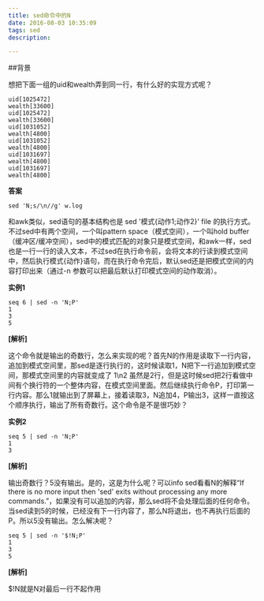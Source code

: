 ```yaml
---
title: sed命令中的N
date: 2016-08-03 10:35:09
tags: sed
description: 

---
```


##背景

想把下面一组的uid和wealth弄到同一行，有什么好的实现方式呢？

```
uid[1025472]
wealth[33600]
uid[1025472]
wealth[33600]
uid[1031052]
wealth[4800]
uid[1031052]
wealth[4800]
uid[1031697]
wealth[4800]
uid[1031697]
wealth[4800]
```

**答案**

```
sed 'N;s/\n//g' w.log
```

和awk类似，sed语句的基本结构也是 sed '模式{动作1;动作2}' file 的执行方式。不过sed中有两个空间，一个叫pattern space（模式空间），一个叫hold buffer（缓冲区/缓冲空间），sed中的模式匹配的对象只是模式空间，和awk一样，sed也是一行一行的读入文本，不过sed在执行命令前，会将文本的行读到模式空间中，然后执行模式{动作}语句，而在执行命令完后，默认sed还是把模式空间的内容打印出来（通过-n 参数可以把最后默认打印模式空间的动作取消）。
    
**实例1**

```
seq 6 | sed -n 'N;P'
1
3
5
```

**[解析]**

 这个命令就是输出的奇数行，怎么来实现的呢？首先N的作用是读取下一行内容，追加到模式空间里，那sed是逐行执行的，这时候读取1，N把下一行追加到模式空间，那模式空间里的内容就变成了 1\n2 虽然是2行，但是这时候sed把2行看做中间有个换行符的一个整体内容，在模式空间里面。然后继续执行命令P，打印第一行内容。那么1就输出到了屏幕上，接着读取3，N追加4，P输出3，这样一直按这个顺序执行，输出了所有奇数行。这个命令是不是很巧妙？

**实例2**

```
seq 5 | sed -n 'N;P'
1
3
```

**[解析]**

输出奇数行？5没有输出。是的，这是为什么呢？可以info sed看看N的解释“If there is no more input then 'sed' exits without processing any more commands.”，如果没有可以追加的内容，那么sed将不会处理后面的任何命令。当sed读到5的时候，已经没有下一行内容了，那么N将退出，也不再执行后面的P。所以5没有输出。怎么解决呢？

```
seq 5 | sed -n '$!N;P'
1
3
5
```

**[解析]**
 
$!N就是N对最后一行不起作用

